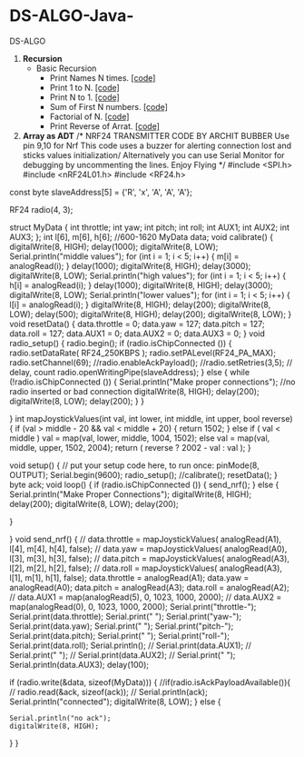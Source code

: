 # DS-ALGO-Java-
DS-ALGO

1. **Recursion**
     - Basic Recursion
	    - Print Names N times. [[code]](https://github.com/anchitbhuhan/DS-ALGO-Java-/blob/main/Recursion/printNtimes.cpp)
	    - Print 1 to N. [[code]](https://github.com/anchitbhuhan/DS-ALGO-Java-/blob/main/Recursion/OnetoN.cpp)
	    - Print N to 1. [[code]](https://github.com/anchitbhuhan/DS-ALGO-Java-/blob/main/Recursion/printNtimes.cpp)
	    - Sum of First N numbers. [[code]](https://github.com/anchitbhuhan/DS-ALGO-Java-/tree/main/Recursion)
	    - Factorial of N. [[code]](https://github.com/anchitbhuhan/DS-ALGO-Java-/blob/main/Recursion/Factorial.cpp)
	    - Print Reverse of Arrat. [[code]](https://github.com/anchitbhuhan/DS-ALGO-Java-/blob/main/Recursion/PrintReverse.cpp)
2. **Array as ADT**
/*
  NRF24 TRANSMITTER CODE BY ARCHIT BUBBER
  Use pin 9,10 for Nrf
  This code uses a buzzer for alerting connection lost and sticks values initialization/
  Alternatively you can use Serial Monitor for debugging by uncommenting the lines.
  Enjoy Flying
*/
#include <SPI.h>
#include <nRF24L01.h>
#include <RF24.h>

const byte slaveAddress[5] = {'R', 'x', 'A', 'A', 'A'};

RF24 radio(4, 3);

struct MyData {
  int throttle;
  int yaw;
  int pitch;
  int roll;
  int AUX1;
  int AUX2;
  int AUX3;
};
int l[6], m[6], h[6]; //600-1620
MyData data;
void calibrate() {
  digitalWrite(8, HIGH);
  delay(1000);
  digitalWrite(8, LOW);
  Serial.println("middle values");
  for (int i = 1; i < 5; i++) {
    m[i] = analogRead(i);
  }
  delay(1000);
  digitalWrite(8, HIGH);
  delay(3000);
  digitalWrite(8, LOW);
  Serial.println("high values");
  for (int i = 1; i < 5; i++) {
    h[i] = analogRead(i);
  }
  delay(1000);
  digitalWrite(8, HIGH);
  delay(3000);
  digitalWrite(8, LOW);
  Serial.println("lower values");
  for (int i = 1; i < 5; i++) {
    l[i] = analogRead(i);
  }
  digitalWrite(8, HIGH);
  delay(200);
  digitalWrite(8, LOW);
  delay(500);
  digitalWrite(8, HIGH);
  delay(200);
  digitalWrite(8, LOW);
}
void resetData()
{
  data.throttle = 0;
  data.yaw = 127;
  data.pitch = 127;
  data.roll = 127;
  data.AUX1 = 0;
  data.AUX2 = 0;
  data.AUX3 = 0;
}
void radio_setup() {
  radio.begin();
  if (radio.isChipConnected ()) {
    radio.setDataRate( RF24_250KBPS );
    radio.setPALevel(RF24_PA_MAX);
    radio.setChannel(69);
    //radio.enableAckPayload();
    //radio.setRetries(3,5); // delay, count
    radio.openWritingPipe(slaveAddress);
  }
  else {
    while (!radio.isChipConnected ()) {
      Serial.println("Make proper connections"); //no radio inserted or bad connection
      digitalWrite(8, HIGH);
      delay(200);
      digitalWrite(8, LOW);
      delay(200);
    }
  }

}
int mapJoystickValues(int val, int lower, int middle, int upper, bool reverse)
{
  if (val > middle - 20 && val < middle + 20)
  {
    return 1502;
  }
  else if ( val < middle )
    val = map(val, lower, middle, 1004, 1502);
  else
    val = map(val, middle, upper, 1502, 2004);
  return ( reverse ? 2002 - val : val );
}

void setup() {
  // put your setup code here, to run once:
  pinMode(8, OUTPUT);
  Serial.begin(9600);
  radio_setup();
  //calibrate();
  resetData();
}
byte ack;
void loop() {
  if (radio.isChipConnected ()) {
    send_nrf();
  }
  else {
    Serial.println("Make Proper Connections");
    digitalWrite(8, HIGH);
    delay(200);
    digitalWrite(8, LOW);
    delay(200);

  }

}
void send_nrf() {
//  data.throttle = mapJoystickValues( analogRead(A1),  l[4], m[4], h[4], false);
//  data.yaw      = mapJoystickValues( analogRead(A0),   l[3], m[3], h[3], false);
//  data.pitch    = mapJoystickValues( analogRead(A3),  l[2], m[2], h[2], false);
//  data.roll     = mapJoystickValues( analogRead(A3), l[1], m[1], h[1], false);
  data.throttle = analogRead(A1);
  data.yaw      = analogRead(A0);
  data.pitch    = analogRead(A3);
  data.roll     = analogRead(A2);
//  data.AUX1 = map(analogRead(5), 0, 1023, 1000, 2000);
//  data.AUX2 = map(analogRead(0), 0, 1023, 1000, 2000);
  Serial.print("throttle-");
    Serial.print(data.throttle);
    Serial.print(" ");
    Serial.print("yaw-");
    Serial.print(data.yaw);
    Serial.print(" ");
    Serial.print("pitch-");
    Serial.print(data.pitch);
    Serial.print(" ");
    Serial.print("roll-");
    Serial.print(data.roll);
    Serial.println();
//    Serial.print(data.AUX1);
//    Serial.print(" ");
//    Serial.print(data.AUX2);
//    Serial.print(" ");  Serial.println(data.AUX3);
    delay(100);
 
  if (radio.write(&data, sizeof(MyData))) {
    //if(radio.isAckPayloadAvailable()){
    // radio.read(&ack, sizeof(ack));
    // Serial.println(ack);
    Serial.println("connected");
    digitalWrite(8, LOW);
  }
  else {

    Serial.println("no ack");
    digitalWrite(8, HIGH);

  }
}

